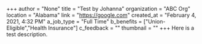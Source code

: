 +++
author = "None"
title = "Test by Johanna"
organization = "ABC Org"
location = "Alabama"
link = "https://google.com"
created_at = "February 4, 2021, 4:32 PM"
a_job_type = "Full Time"
b_benefits = ["Union-Eligible","Health Insurance"]
c_feedback = ""
thumbnail = ""
+++
Here is a test description.